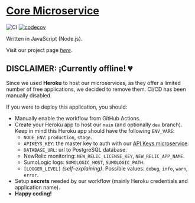 # [Core Microservice](https://seedyfiuba-g8.github.io/)

![CI](https://github.com/SeedyFiuba-G8/microservice_core/actions/workflows/default.yml/badge.svg)
[![codecov](https://codecov.io/gh/SeedyFiuba-G8/microservice_core/branch/main/graph/badge.svg?token=6LJU7XFOGM)](https://codecov.io/gh/SeedyFiuba-G8/microservice_core)

Written in JavaScript (Node.js).

Visit our project page [_here_](https://seedyfiuba-g8.github.io/).

## DISCLAIMER: ¡Currently offline! :broken_heart:

Since we used **Heroku** to host our microservices, as they offer a limited number of free applications, we decided to remove them. CI/CD has been manually disabled.

If you were to deploy this application, you should:

- Manually enable the workflow from GitHub Actions.
- Create your Heroku app to host our `main` (and optionally `dev` branch). Keep in mind this Heroku app should have the following `ENV_VARS`:
  - `NODE_ENV`: `production`, `stage`.
  - `APIKEYS_KEY`: the master key to auth with our [API Keys microservice](https://github.com/SeedyFiuba-G8/microservice_apikeys).
  - `DATABASE_URL`: url to PostgreSQL database.
  - NewRelic monitoring: `NEW_RELIC_LICENSE_KEY`, `NEW_RELIC_APP_NAME`.
  - SumoLogic logs: `SUMOLOGIC_HOST`, `SUMOLOGIC_PATH`.
  - `[LOGGER_LEVEL]` _(self-explaining)_. Possible values: `debug`, `info`, `warn`, `error`.
- Setup **secrets** needed by our workflow (mainly Heroku credentials and application name).
- **Happy coding!**
